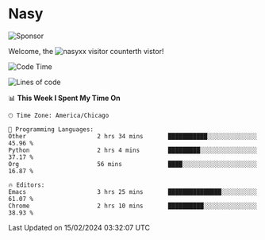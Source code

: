 # Nasy

<!--
<p align="center">
<img height="200" src="https://github-readme-stats.vercel.app/api?username=nasyxx&count_private=true&show_icons=true&theme=dracula&include_all_commits=true"/>
<img height="200" src="https://github-readme-stats.vercel.app/api/top-langs/?username=nasyxx&theme=dracula&hide=html,jupyter+notebook&count_private=true&show_icons=true"/>
</p>

  
----------------
-->

![Sponsor](https://img.shields.io/static/v1.svg?label=Sponsor&message=%E2%9D%A4&logo=GitHub&style=flat&color=pink)
 
Welcome, the ![nasyxx visitor counter](https://count.getloli.com/get/@nasyxx?theme=rule34)th vistor!
 
<!--START_SECTION:waka-->
![Code Time](http://img.shields.io/badge/Code%20Time-4%2C290%20hrs%2027%20mins-blue)

![Lines of code](https://img.shields.io/badge/From%20Hello%20World%20I%27ve%20Written-6.3%20million%20lines%20of%20code-blue)

📊 **This Week I Spent My Time On** 

```text
🕑︎ Time Zone: America/Chicago

💬 Programming Languages: 
Other                    2 hrs 34 mins       ███████████░░░░░░░░░░░░░░   45.96 % 
Python                   2 hrs 4 mins        █████████░░░░░░░░░░░░░░░░   37.17 % 
Org                      56 mins             ████░░░░░░░░░░░░░░░░░░░░░   16.87 % 

🔥 Editors: 
Emacs                    3 hrs 25 mins       ███████████████░░░░░░░░░░   61.07 % 
Chrome                   2 hrs 10 mins       ██████████░░░░░░░░░░░░░░░   38.93 % 
```


 Last Updated on 15/02/2024 03:32:07 UTC
<!--END_SECTION:waka-->

<!-- ![visitors](https://visitor-badge.laobi.icu/badge?page_id=nasyxx.nasyxx) -->
